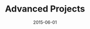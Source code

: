 ---
layout: default
title: Advanced Projects
description: Make a robot, take flight, detect movement and interact with your surroundings
link: advanced
date: 2015-06-01
img: r3.png
alt: advanced projects
category: Projects
---